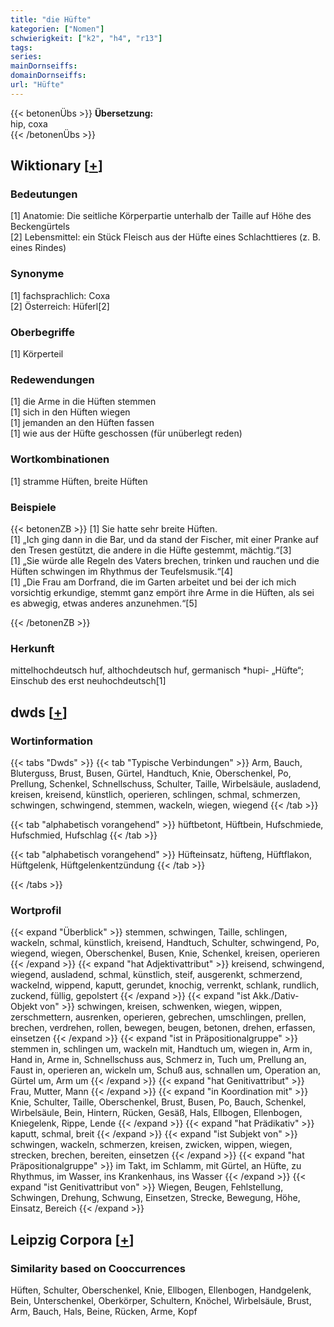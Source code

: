 ```yaml
---
title: "die Hüfte"
kategorien: ["Nomen"]
schwierigkeit: ["k2", "h4", "r13"]
tags:
series:
mainDornseiffs:
domainDornseiffs:
url: "Hüfte"
---
```


{{< betonenÜbs >}}
**Übersetzung:**  
hip, coxa  
{{< /betonenÜbs >}}

## Wiktionary [[+](https://de.wiktionary.org/wiki/Hüfte)]

### Bedeutungen
[1] Anatomie: Die seitliche Körperpartie unterhalb der Taille auf Höhe des Beckengürtels  
[2] Lebensmittel: ein Stück Fleisch aus der Hüfte eines Schlachttieres (z. B. eines Rindes)  

### Synonyme
[1] fachsprachlich: Coxa  
[2] Österreich: Hüferl[2]  

### Oberbegriffe
[1] Körperteil  

### Redewendungen
[1] die Arme in die Hüften stemmen  
[1] sich in den Hüften wiegen  
[1] jemanden an den Hüften fassen  
[1] wie aus der Hüfte geschossen (für unüberlegt reden)  

### Wortkombinationen
[1] stramme Hüften, breite Hüften  

### Beispiele
{{< betonenZB >}}
[1] Sie hatte sehr breite Hüften.  
[1] „Ich ging dann in die Bar, und da stand der Fischer, mit einer Pranke auf den Tresen gestützt, die andere in die Hüfte gestemmt, mächtig.“[3]  
[1] „Sie würde alle Regeln des Vaters brechen, trinken und rauchen und die Hüften schwingen im Rhythmus der Teufelsmusik.“[4]  
[1] „Die Frau am Dorfrand, die im Garten arbeitet und bei der ich mich vorsichtig erkundige, stemmt ganz empört ihre Arme in die Hüften, als sei es abwegig, etwas anderes anzunehmen.“[5]  

{{< /betonenZB >}}
### Herkunft
mittelhochdeutsch huf, althochdeutsch huf, germanisch *hupi- „Hüfte“; Einschub des <t> erst neuhochdeutsch[1]  



## dwds [[+](https://www.dwds.de/wb/Hüfte)]

### Wortinformation
{{< tabs "Dwds" >}}
{{< tab "Typische Verbindungen" >}}
Arm, Bauch, Bluterguss, Brust, Busen, Gürtel, Handtuch, Knie, Oberschenkel, Po, Prellung, Schenkel, Schnellschuss, Schulter, Taille, Wirbelsäule, ausladend, kreisen, kreisend, künstlich, operieren, schlingen, schmal, schmerzen, schwingen, schwingend, stemmen, wackeln, wiegen, wiegend
{{< /tab >}}

{{< tab "alphabetisch vorangehend" >}}
hüftbetont, Hüftbein, Hufschmiede, Hufschmied, Hufschlag
{{< /tab >}}

{{< tab "alphabetisch vorangehend" >}}
Hüfteinsatz, hüfteng, Hüftflakon, Hüftgelenk, Hüftgelenkentzündung
{{< /tab >}}

{{< /tabs >}}

### Wortprofil
{{< expand "Überblick" >}} stemmen, schwingen, Taille, schlingen, wackeln, schmal, künstlich, kreisend, Handtuch, Schulter, schwingend, Po, wiegend, wiegen, Oberschenkel, Busen, Knie, Schenkel, kreisen, operieren {{< /expand >}}
{{< expand "hat Adjektivattribut" >}} kreisend, schwingend, wiegend, ausladend, schmal, künstlich, steif, ausgerenkt, schmerzend, wackelnd, wippend, kaputt, gerundet, knochig, verrenkt, schlank, rundlich, zuckend, füllig, gepolstert {{< /expand >}}
{{< expand "ist Akk./Dativ-Objekt von" >}} schwingen, kreisen, schwenken, wiegen, wippen, zerschmettern, ausrenken, operieren, gebrechen, umschlingen, prellen, brechen, verdrehen, rollen, bewegen, beugen, betonen, drehen, erfassen, einsetzen {{< /expand >}}
{{< expand "ist in Präpositionalgruppe" >}} stemmen in, schlingen um, wackeln mit, Handtuch um, wiegen in, Arm in, Hand in, Arme in, Schnellschuss aus, Schmerz in, Tuch um, Prellung an, Faust in, operieren an, wickeln um, Schuß aus, schnallen um, Operation an, Gürtel um, Arm um {{< /expand >}}
{{< expand "hat Genitivattribut" >}} Frau, Mutter, Mann {{< /expand >}}
{{< expand "in Koordination mit" >}} Knie, Schulter, Taille, Oberschenkel, Brust, Busen, Po, Bauch, Schenkel, Wirbelsäule, Bein, Hintern, Rücken, Gesäß, Hals, Ellbogen, Ellenbogen, Kniegelenk, Rippe, Lende {{< /expand >}}
{{< expand "hat Prädikativ" >}} kaputt, schmal, breit {{< /expand >}}
{{< expand "ist Subjekt von" >}} schwingen, wackeln, schmerzen, kreisen, zwicken, wippen, wiegen, strecken, brechen, bereiten, einsetzen {{< /expand >}}
{{< expand "hat Präpositionalgruppe" >}} im Takt, im Schlamm, mit Gürtel, an Hüfte, zu Rhythmus, im Wasser, ins Krankenhaus, ins Wasser {{< /expand >}}
{{< expand "ist Genitivattribut von" >}} Wiegen, Beugen, Fehlstellung, Schwingen, Drehung, Schwung, Einsetzen, Strecke, Bewegung, Höhe, Einsatz, Bereich {{< /expand >}}

## Leipzig Corpora [[+](https://corpora.uni-leipzig.de/en/res?word=Hüfte&corpusId=deu_newscrawl-public_2018)]


### Similarity based on Cooccurrences
Hüften, Schulter, Oberschenkel, Knie, Ellbogen, Ellenbogen, Handgelenk, Bein, Unterschenkel, Oberkörper, Schultern, Knöchel, Wirbelsäule, Brust, Arm, Bauch, Hals, Beine, Rücken, Arme, Kopf

